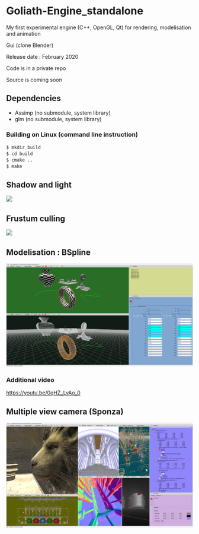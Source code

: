 # Goliath-Engine_standalone
My first experimental engine (C++, OpenGL, Qt) for rendering, modelisation and animation

Gui (clone Blender)


Release date :  February 2020

Code is in a private repo

Source is coming soon



## Dependencies
* Assimp (no submodule, system library)
* glm (no submodule, system library)


###  Building on Linux (command line instruction)
```bash
$ mkdir build
$ cd build
$ cmake ..
$ make
```

## Shadow and light
[![](https://img.youtube.com/vi/gDdghUDYpok/0.jpg)](https://youtu.be/gDdghUDYpok "view on youtube")
<!-- https://youtu.be/gDdghUDYpok -->

## Frustum culling
[![](https://img.youtube.com/vi/xsooSpulDy8/0.jpg)](https://youtu.be/xsooSpulDy8 "view on youtube")
<!-- https://youtu.be/xsooSpulDy8 -->

## Modelisation : BSpline
<!-- [![bspline](bSpline.png)](https://youtu.be/0qHZ_LvAo_0 "wiew on youtube") -->
[![bspline](bSpline.png)](https://youtu.be/Ms513wlBTy4 "wiew on youtube")

### Additional video
https://youtu.be/0qHZ_LvAo_0

## Multiple view camera (Sponza)
![sponza](sponza.png)
